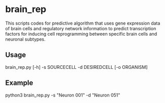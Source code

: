 # brain_rep
This scripts codes for predictive algorithm that uses gene expression data of brain cells and regulatory network information to predict transcription factors for inducing cell reprogramming between specific brain cells and neuronal subtypes.

## Usage
brain_rep.py [-h] -s SOURCECELL -d DESIREDCELL [-o ORGANISM]

## Example
python3 brain_rep.py -s "Neuron 001" -d "Neuron 051"
